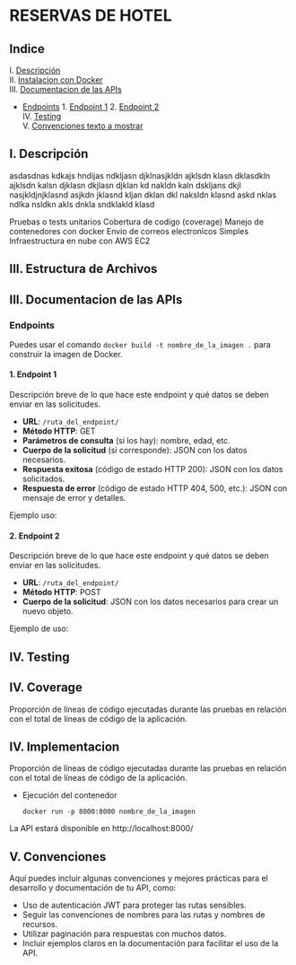 # RESERVAS DE HOTEL

## Indice

I. [Descripción](#i-descripcion)   
II. [Instalacion con Docker](#ii-instalacion-con-docker)  
III. [Documentacion de las APIs](#iii-documentacion-de-las-apis)  
- [Endpoints](#endpoints)
      1. [Endpoint 1](#1-endpoint-1)
      2. [Endpoint 2](#2-endpoint-2)  
IV. [Testing](#iv-testing)  
V. [Convenciones texto a mostrar](#v-convenciones)  

## I. Descripción
asdasdnas kdkajs hndijas ndkljasn djklnasjkldn ajklsdn klasn dklasdkln ajklsdn kalsn djklasn dkjlasn djklan kd nakldn kaln dskljans dkjl nasjkldjnjklasnd asjkdn jklasnd kljan dklan dkl naksldn klasnd askd nklas ndlka nsldkn akls dnkla sndklakld klasd

Pruebas o tests unitarios
Cobertura de codigo (coverage)
Manejo de contenedores con docker
Envio de correos electronicos Simples
Infraestructura en nube con AWS EC2



## III. Estructura de Archivos

## III. Documentacion de las APIs

### Endpoints
Puedes usar el comando `docker build -t nombre_de_la_imagen .` para construir la imagen de Docker.

#### 1. Endpoint 1

Descripción breve de lo que hace este endpoint y qué datos se deben enviar en las solicitudes.

- **URL**: `/ruta_del_endpoint/`
- **Método HTTP**: GET
- **Parámetros de consulta** (si los hay): nombre, edad, etc.
- **Cuerpo de la solicitud** (si corresponde): JSON con los datos necesarios.
- **Respuesta exitosa** (código de estado HTTP 200): JSON con los datos solicitados.
- **Respuesta de error** (código de estado HTTP 404, 500, etc.): JSON con mensaje de error y detalles.

Ejemplo uso:

#### 2. Endpoint 2

Descripción breve de lo que hace este endpoint y qué datos se deben enviar en las solicitudes.

- **URL**: `/ruta_del_endpoint/`
- **Método HTTP**: POST
- **Cuerpo de la solicitud**: JSON con los datos necesarios para crear un nuevo objeto.

Ejemplo de uso:



## IV. Testing

## IV. Coverage
Proporción de líneas de código ejecutadas durante las pruebas en relación con el total de líneas de código de la aplicación.

## IV. Implementacion
Proporción de líneas de código ejecutadas durante las pruebas en relación con el total de líneas de código de la aplicación.


- Ejecución del contenedor

    ```
    docker run -p 8000:8000 nombre_de_la_imagen
    ```

La API estará disponible en http://localhost:8000/

## V. Convenciones

Aquí puedes incluir algunas convenciones y mejores prácticas para el desarrollo y documentación de tu API, como:

- Uso de autenticación JWT para proteger las rutas sensibles.
- Seguir las convenciones de nombres para las rutas y nombres de recursos.
- Utilizar paginación para respuestas con muchos datos.
- Incluir ejemplos claros en la documentación para facilitar el uso de la API.
